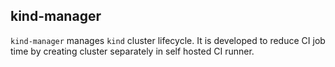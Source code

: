 kind-manager
---

`kind-manager` manages `kind` cluster lifecycle.
It is developed to reduce CI job time by creating cluster separately in
self hosted CI runner.

